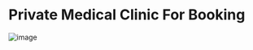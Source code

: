 # Private Medical Clinic For Booking
![image](https://github.com/DuyThong28/Private-Medical-Clinic-For-Patient/assets/116278919/99ef50aa-c0a6-4556-b232-2d8c8a4f9be8)









